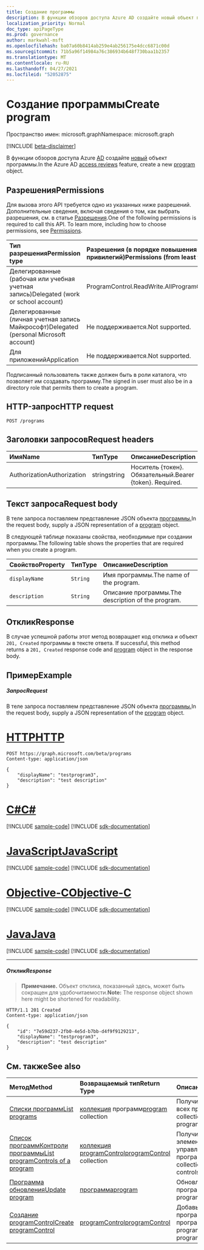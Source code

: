 ```yaml
---
title: Создание программы
description: В функции обзоров доступа Azure AD создайте новый объект программы.
localization_priority: Normal
doc_type: apiPageType
ms.prod: governance
author: markwahl-msft
ms.openlocfilehash: ba07a60b8414ab259e4ab256175e4dcc6871c00d
ms.sourcegitcommit: 71b5a96f14984a76c386934b648f730baa1b2357
ms.translationtype: MT
ms.contentlocale: ru-RU
ms.lasthandoff: 04/27/2021
ms.locfileid: "52052875"
---
```

# <a name="create-program"></a><span data-ttu-id="4e129-103">Создание программы</span><span class="sxs-lookup"><span data-stu-id="4e129-103">Create program</span></span>

<span data-ttu-id="4e129-104">Пространство имен: microsoft.graph</span><span class="sxs-lookup"><span data-stu-id="4e129-104">Namespace: microsoft.graph</span></span>

[!INCLUDE [beta-disclaimer](../../includes/beta-disclaimer.md)]

<span data-ttu-id="4e129-105">В функции обзоров доступа Azure [AD](../resources/accessreviews-root.md) создайте [новый](../resources/program.md) объект программы.</span><span class="sxs-lookup"><span data-stu-id="4e129-105">In the Azure AD [access reviews](../resources/accessreviews-root.md) feature, create a new [program](../resources/program.md) object.</span></span>
## <a name="permissions"></a><span data-ttu-id="4e129-106">Разрешения</span><span class="sxs-lookup"><span data-stu-id="4e129-106">Permissions</span></span>
<span data-ttu-id="4e129-p101">Для вызова этого API требуется одно из указанных ниже разрешений. Дополнительные сведения, включая сведения о том, как выбрать разрешения, см. в статье [Разрешения](/graph/permissions-reference).</span><span class="sxs-lookup"><span data-stu-id="4e129-p101">One of the following permissions is required to call this API. To learn more, including how to choose permissions, see [Permissions](/graph/permissions-reference).</span></span>

|<span data-ttu-id="4e129-109">Тип разрешения</span><span class="sxs-lookup"><span data-stu-id="4e129-109">Permission type</span></span>                        | <span data-ttu-id="4e129-110">Разрешения (в порядке повышения привилегий)</span><span class="sxs-lookup"><span data-stu-id="4e129-110">Permissions (from least to most privileged)</span></span>              |
|:--------------------------------------|:---------------------------------------------------------|
|<span data-ttu-id="4e129-111">Делегированные (рабочая или учебная учетная запись)</span><span class="sxs-lookup"><span data-stu-id="4e129-111">Delegated (work or school account)</span></span>     | <span data-ttu-id="4e129-112">ProgramControl.ReadWrite.All</span><span class="sxs-lookup"><span data-stu-id="4e129-112">ProgramControl.ReadWrite.All</span></span>   |
|<span data-ttu-id="4e129-113">Делегированные (личная учетная запись Майкрософт)</span><span class="sxs-lookup"><span data-stu-id="4e129-113">Delegated (personal Microsoft account)</span></span> | <span data-ttu-id="4e129-114">Не поддерживается.</span><span class="sxs-lookup"><span data-stu-id="4e129-114">Not supported.</span></span> |
|<span data-ttu-id="4e129-115">Для приложений</span><span class="sxs-lookup"><span data-stu-id="4e129-115">Application</span></span>                            | <span data-ttu-id="4e129-116">Не поддерживается.</span><span class="sxs-lookup"><span data-stu-id="4e129-116">Not supported.</span></span> |

<span data-ttu-id="4e129-117">Подписанный пользователь также должен быть в роли каталога, что позволяет им создавать программу.</span><span class="sxs-lookup"><span data-stu-id="4e129-117">The signed in user must also be in a directory role that permits them to create a program.</span></span>

## <a name="http-request"></a><span data-ttu-id="4e129-118">HTTP-запрос</span><span class="sxs-lookup"><span data-stu-id="4e129-118">HTTP request</span></span>
<!-- { "blockType": "ignored" } -->
```http
POST /programs
```
## <a name="request-headers"></a><span data-ttu-id="4e129-119">Заголовки запросов</span><span class="sxs-lookup"><span data-stu-id="4e129-119">Request headers</span></span>
| <span data-ttu-id="4e129-120">Имя</span><span class="sxs-lookup"><span data-stu-id="4e129-120">Name</span></span>         | <span data-ttu-id="4e129-121">Тип</span><span class="sxs-lookup"><span data-stu-id="4e129-121">Type</span></span>        | <span data-ttu-id="4e129-122">Описание</span><span class="sxs-lookup"><span data-stu-id="4e129-122">Description</span></span> |
|:-------------|:------------|:------------|
| <span data-ttu-id="4e129-123">Authorization</span><span class="sxs-lookup"><span data-stu-id="4e129-123">Authorization</span></span> | <span data-ttu-id="4e129-124">string</span><span class="sxs-lookup"><span data-stu-id="4e129-124">string</span></span> | <span data-ttu-id="4e129-p102">Носитель \{токен\}. Обязательный.</span><span class="sxs-lookup"><span data-stu-id="4e129-p102">Bearer \{token\}. Required.</span></span> |

## <a name="request-body"></a><span data-ttu-id="4e129-127">Текст запроса</span><span class="sxs-lookup"><span data-stu-id="4e129-127">Request body</span></span>
<span data-ttu-id="4e129-128">В теле запроса поставляем представление JSON объекта [программы.](../resources/program.md)</span><span class="sxs-lookup"><span data-stu-id="4e129-128">In the request body, supply a JSON representation of a [program](../resources/program.md) object.</span></span>

<span data-ttu-id="4e129-129">В следующей таблице показаны свойства, необходимые при создании программы.</span><span class="sxs-lookup"><span data-stu-id="4e129-129">The following table shows the properties that are required when you create a program.</span></span>

| <span data-ttu-id="4e129-130">Свойство</span><span class="sxs-lookup"><span data-stu-id="4e129-130">Property</span></span>     | <span data-ttu-id="4e129-131">Тип</span><span class="sxs-lookup"><span data-stu-id="4e129-131">Type</span></span>        | <span data-ttu-id="4e129-132">Описание</span><span class="sxs-lookup"><span data-stu-id="4e129-132">Description</span></span> |
|:-------------|:------------|:------------|
| `displayName`               |`String`                              |  <span data-ttu-id="4e129-133">Имя программы.</span><span class="sxs-lookup"><span data-stu-id="4e129-133">The name of the program.</span></span>                   |
| `description`               |`String`                              |  <span data-ttu-id="4e129-134">Описание программы.</span><span class="sxs-lookup"><span data-stu-id="4e129-134">The description of the program.</span></span>           |


## <a name="response"></a><span data-ttu-id="4e129-135">Отклик</span><span class="sxs-lookup"><span data-stu-id="4e129-135">Response</span></span>
<span data-ttu-id="4e129-136">В случае успешной работы этот метод возвращает код отклика и объект `201, Created` программы в тексте ответа. [](../resources/program.md)</span><span class="sxs-lookup"><span data-stu-id="4e129-136">If successful, this method returns a `201, Created` response code and [program](../resources/program.md) object in the response body.</span></span>

## <a name="example"></a><span data-ttu-id="4e129-137">Пример</span><span class="sxs-lookup"><span data-stu-id="4e129-137">Example</span></span>
##### <a name="request"></a><span data-ttu-id="4e129-138">Запрос</span><span class="sxs-lookup"><span data-stu-id="4e129-138">Request</span></span>
<span data-ttu-id="4e129-139">В теле запроса поставляем представление JSON объекта [программы.](../resources/program.md)</span><span class="sxs-lookup"><span data-stu-id="4e129-139">In the request body, supply a JSON representation of the [program](../resources/program.md) object.</span></span>


# <a name="http"></a>[<span data-ttu-id="4e129-140">HTTP</span><span class="sxs-lookup"><span data-stu-id="4e129-140">HTTP</span></span>](#tab/http)
<!-- {
  "blockType": "request",
  "name": "create_program_from_programs"
}-->
```http
POST https://graph.microsoft.com/beta/programs
Content-type: application/json

{
    "displayName": "testprogram3",
    "description": "test description"
}
```
# <a name="c"></a>[<span data-ttu-id="4e129-141">C#</span><span class="sxs-lookup"><span data-stu-id="4e129-141">C#</span></span>](#tab/csharp)
[!INCLUDE [sample-code](../includes/snippets/csharp/create-program-from-programs-csharp-snippets.md)]
[!INCLUDE [sdk-documentation](../includes/snippets/snippets-sdk-documentation-link.md)]

# <a name="javascript"></a>[<span data-ttu-id="4e129-142">JavaScript</span><span class="sxs-lookup"><span data-stu-id="4e129-142">JavaScript</span></span>](#tab/javascript)
[!INCLUDE [sample-code](../includes/snippets/javascript/create-program-from-programs-javascript-snippets.md)]
[!INCLUDE [sdk-documentation](../includes/snippets/snippets-sdk-documentation-link.md)]

# <a name="objective-c"></a>[<span data-ttu-id="4e129-143">Objective-C</span><span class="sxs-lookup"><span data-stu-id="4e129-143">Objective-C</span></span>](#tab/objc)
[!INCLUDE [sample-code](../includes/snippets/objc/create-program-from-programs-objc-snippets.md)]
[!INCLUDE [sdk-documentation](../includes/snippets/snippets-sdk-documentation-link.md)]

# <a name="java"></a>[<span data-ttu-id="4e129-144">Java</span><span class="sxs-lookup"><span data-stu-id="4e129-144">Java</span></span>](#tab/java)
[!INCLUDE [sample-code](../includes/snippets/java/create-program-from-programs-java-snippets.md)]
[!INCLUDE [sdk-documentation](../includes/snippets/snippets-sdk-documentation-link.md)]

---


##### <a name="response"></a><span data-ttu-id="4e129-145">Отклик</span><span class="sxs-lookup"><span data-stu-id="4e129-145">Response</span></span>
><span data-ttu-id="4e129-146">**Примечание.** Объект отклика, показанный здесь, может быть сокращен для удобочитаемости.</span><span class="sxs-lookup"><span data-stu-id="4e129-146">**Note:** The response object shown here might be shortened for readability.</span></span>
<!-- {
  "blockType": "response",
  "truncated": true,
  "@odata.type": "microsoft.graph.program"
} -->
```http
HTTP/1.1 201 Created
Content-type: application/json

{
    "id": "7e59d237-2fb0-4e5d-b7bb-d4f9f9129213",
    "displayName": "testprogram3",
    "description": "test description"
}
```

## <a name="see-also"></a><span data-ttu-id="4e129-147">См. также</span><span class="sxs-lookup"><span data-stu-id="4e129-147">See also</span></span>

| <span data-ttu-id="4e129-148">Метод</span><span class="sxs-lookup"><span data-stu-id="4e129-148">Method</span></span>           | <span data-ttu-id="4e129-149">Возвращаемый тип</span><span class="sxs-lookup"><span data-stu-id="4e129-149">Return Type</span></span>    |<span data-ttu-id="4e129-150">Описание</span><span class="sxs-lookup"><span data-stu-id="4e129-150">Description</span></span>|
|:---------------|:--------|:----------|
|[<span data-ttu-id="4e129-151">Списки программ</span><span class="sxs-lookup"><span data-stu-id="4e129-151">List programs</span></span>](program-list.md) | <span data-ttu-id="4e129-152">[коллекция](../resources/program.md) программ</span><span class="sxs-lookup"><span data-stu-id="4e129-152">[program](../resources/program.md) collection</span></span>|  <span data-ttu-id="4e129-153">Получите коллекцию всех программ.</span><span class="sxs-lookup"><span data-stu-id="4e129-153">Get a collection of all the programs.</span></span>|
|[<span data-ttu-id="4e129-154">Список программКонтроли программы</span><span class="sxs-lookup"><span data-stu-id="4e129-154">List programControls of a program</span></span>](program-listcontrols.md) |     <span data-ttu-id="4e129-155">[коллекция programControl](../resources/programcontrol.md)</span><span class="sxs-lookup"><span data-stu-id="4e129-155">[programControl](../resources/programcontrol.md) collection</span></span>|    <span data-ttu-id="4e129-156">Получите коллекцию элементов управления программы.</span><span class="sxs-lookup"><span data-stu-id="4e129-156">Get a collection of the controls of a program.</span></span>|
|[<span data-ttu-id="4e129-157">Программа обновления</span><span class="sxs-lookup"><span data-stu-id="4e129-157">Update program</span></span>](program-update.md) |  [<span data-ttu-id="4e129-158">программа</span><span class="sxs-lookup"><span data-stu-id="4e129-158">program</span></span>](../resources/program.md)| <span data-ttu-id="4e129-159">Обновление программы.</span><span class="sxs-lookup"><span data-stu-id="4e129-159">Update a program.</span></span>|
|[<span data-ttu-id="4e129-160">Создание programControl</span><span class="sxs-lookup"><span data-stu-id="4e129-160">Create programControl</span></span>](programcontrol-create.md) |        [<span data-ttu-id="4e129-161">programControl</span><span class="sxs-lookup"><span data-stu-id="4e129-161">programControl</span></span>](../resources/programcontrol.md)    |   <span data-ttu-id="4e129-162">Добавьте программуControl в программу.</span><span class="sxs-lookup"><span data-stu-id="4e129-162">Add a programControl to a program.</span></span>|

<!--
{
  "type": "#page.annotation",
  "description": "Create program",
  "keywords": "",
  "section": "documentation",
  "tocPath": "",
  "suppressions": [
  ]
}
-->


